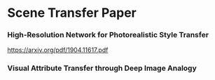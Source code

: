 # Scene Transfer Paper 



### High-Resolution Network for Photorealistic Style Transfer

https://arxiv.org/pdf/1904.11617.pdf





### Visual Attribute Transfer through Deep Image Analogy


